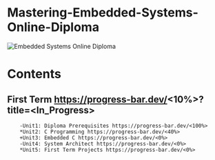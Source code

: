 # Mastering-Embedded-Systems-Online-Diploma
![Embedded Systems Online Diploma](https://github.com/Medosha22/Mastering-Embedded-Systems-Online-Diploma/assets/125259963/7acb58f6-00c9-45a6-99fb-b39824cd0452)
<br />
# Contents
## First Term  https://progress-bar.dev/<10%>?title=<In_Progress>
        -Unit1: Diploma Prerequisites https://progress-bar.dev/<100%>
        *Unit2: C Programming https://progress-bar.dev/<40%>
        +Unit3: Embedded C https://progress-bar.dev/<0%>
        -Unit4: System Architect https://progress-bar.dev/<0%>
        *Unit5: First Term Projects https://progress-bar.dev/<0%> 
